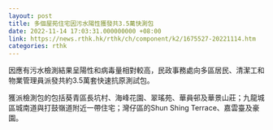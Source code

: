 ```yaml
---
layout: post
title: 多個屋苑住宅因污水陽性獲發共3.5萬快測包
date: 2022-11-14 17:03:31.000000000 +08:00
link: https://news.rthk.hk/rthk/ch/component/k2/1675527-20221114.htm
categories: rthk
---
```


因應有污水檢測結果呈陽性和病毒量相對較高，民政事務處向多區居民、清潔工和物業管理員派發共約3.5萬套快速抗原測試包。

獲派檢測包的包括葵青區長坑村、海峰花園、翠瑤苑、華員邨及華景山莊；九龍城區城南道與打鼓嶺道附近一帶住宅；灣仔區的Shun Shing Terrace、嘉雲臺及豪園。
